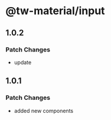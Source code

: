 # @tw-material/input

## 1.0.2

### Patch Changes

- update

## 1.0.1

### Patch Changes

- added new components
